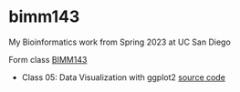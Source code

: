 # bimm143
My Bioinformatics work from Spring 2023 at UC San Diego

Form class [BIMM143](https://bioboot.github.io/bimm143_S23/)

- Class 05: Data Visualization with ggplot2 [source code](https://github.com/jfkwong/bimm143/blob/main/Class%205/Class05.qmd)
